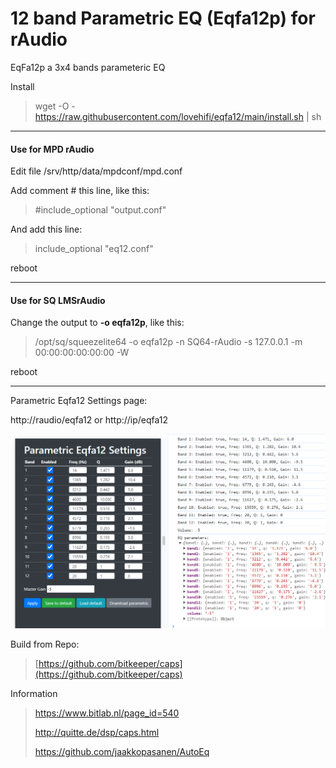 # 12 band Parametric EQ (Eqfa12p) for rAudio
>
EqFa12p a 3x4 bands parameteric EQ
>
Install
>
> wget -O - https://raw.githubusercontent.com/lovehifi/eqfa12/main/install.sh | sh
>
>

-----------
>
#### Use for MPD rAudio
Edit file /srv/http/data/mpdconf/mpd.conf
>
Add comment # this line, like this: 
>
> #include_optional    "output.conf"
>
And add this line:
>
> include_optional    "eq12.conf"
>
reboot
>
-----------
>
####  Use for SQ LMSrAudio
>
Change the output to **-o eqfa12p**, like this:
>
> /opt/sq/squeezelite64 -o eqfa12p -n SQ64-rAudio -s 127.0.0.1 -m 00:00:00:00:00:00 -W
>
reboot
>
------------
Parametric Eqfa12 Settings page:
>
http://raudio/eqfa12 or http://ip/eqfa12
>

>
![Screenshot](eqfa13a.png)

Build from Repo: 
> [https://github.com/bitkeeper/caps](https://github.com/bitkeeper/caps)
>
Information
>
> https://www.bitlab.nl/page_id=540
>
> http://quitte.de/dsp/caps.html
>
> https://github.com/jaakkopasanen/AutoEq
>
